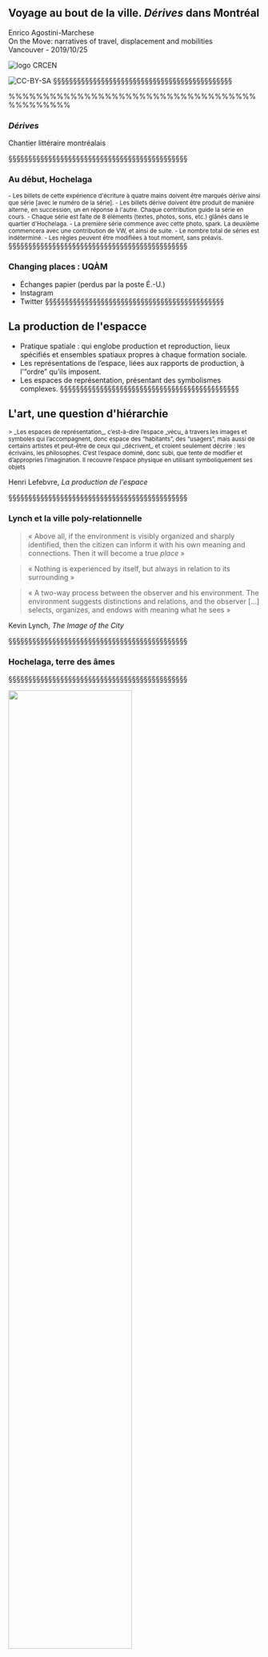 <!-- .slide: data-background-image="img/home_ver2.png" data-background-size="contain"-->
<!-- .slide: class="hover"-->

## Voyage au bout de la ville. _Dérives_ dans Montréal

Enrico Agostini-Marchese
<br />
On the Move: narratives of travel, displacement and mobilities
<br />
Vancouver - 2019/10/25


![logo CRCEN](img/LogoENDT10-2016.png) <!-- .element: class="logo" style="width:30%; background-color:ghostwhite;padding: 5px" -->

<!-- .element: style="font-size:1.4rem" -->

![CC-BY-SA](http://i.creativecommons.org/l/by-sa/4.0/88x31.png) <!-- .element: class="logo" -->
§§§§§§§§§§§§§§§§§§§§§§§§§§§§§§§§§§§§§§§§§§§§§
<!-- .slide: data-background-image="img/chaire.png" data-background-size="contain"-->
%%%%%%%%%%%%%%%%%%%%%%%%%%%%%%%%%%%%%%%%%%%%%
<!-- .slide: data-background-image="img/home_ver1.png" -->
<!-- .slide: class="hover"-->
### _Dérives_

Chantier littéraire montréalais

§§§§§§§§§§§§§§§§§§§§§§§§§§§§§§§§§§§§§§§§§§§§§
<!-- .slide: data-background-image="img/regles.png" -->
<!-- .slide: class="hover"-->

### Au début, Hochelaga

<small>
- Les billets de cette expérience d'écriture à quatre mains doivent être marqués dérive ainsi que série [avec le numéro de la série].
- Les billets dérive doivent être produit de manière alterne, en succession, un en réponse à l'autre. Chaque contribution guide la série en cours.
- Chaque série est faite de 8 éléments (textes, photos, sons, etc.) glânés dans le quartier d'Hochelaga.
- La première série commence avec cette photo, spark. La deuxième commencera avec une contribution de VW, et ainsi de suite.
- Le nombre total de séries est indéterminé.
- Les règles peuvent être modifiées à tout moment, sans préavis.
</small>
§§§§§§§§§§§§§§§§§§§§§§§§§§§§§§§§§§§§§§§§§§§§§
<!-- .slide: data-background-image="img/derivedisparuetwitter.png" -->
<!-- .slide: class="hover"-->

### Changing places : UQÀM

- Échanges papier (perdus par la poste É.-U.)
- Instagram
- Twitter
§§§§§§§§§§§§§§§§§§§§§§§§§§§§§§§§§§§§§§§§§§§§§
<!-- .slide: data-background-image="img/archi.jpg" -->
<!-- .slide: class="hover"-->

## La production de l'espacce

- Pratique spatiale : qui englobe production et reproduction, lieux spécifiés et ensembles spatiaux propres à chaque formation sociale.
- Les représentations de l’espace, liées aux rapports de production, à l’“ordre” qu’ils imposent.
- Les espaces de représentation, présentant des symbolismes complexes.
§§§§§§§§§§§§§§§§§§§§§§§§§§§§§§§§§§§§§§§§§§§§§
<!-- .slide: data-background-image="img/richter.jpg" -->
<!-- .slide: class="hover"-->
## L'art, une question d'hiérarchie
<small>
> _Les espaces de représentation_, c’est-à-dire l’espace _vécu_ à travers les images et symboles qui l’accompagnent, donc espace des “habitants”, des  “usagers”, mais aussi de certains artistes et peut-être de ceux qui _décrivent_ et croient seulement décrire : les écrivains, les philosophes. C’est l’espace dominé, donc subi, que tente de modifier et d’appropries l’imagination. Il recouvre l’espace physique en utilisant symboliquement ses objets

</small>

Henri Lefebvre, _La production de l'espace_

<!-- .element: class="source" -->
§§§§§§§§§§§§§§§§§§§§§§§§§§§§§§§§§§§§§§§§§§§§§
<!-- .slide: data-background-image="img/derive.jpg" data-background-size="cover"-->
<!-- .slide: class="hover"-->
### Lynch et la ville poly-relationnelle

> « Above all, if the environment is visibly organized and sharply identified, then the citizen can inform it with his own meaning and connections. Then it will become a true _place_ »

> « Nothing is experienced by itself, but always in relation to its surrounding »

> « A two-way process between the observer and his environment. The environment suggests distinctions and relations, and the observer [...] selects, organizes, and endows with meaning what he sees »

<!-- .element: style="font-size:1.4rem" -->

Kevin Lynch, _The Image of the City_

<!-- .element: class="source" -->

§§§§§§§§§§§§§§§§§§§§§§§§§§§§§§§§§§§§§§§§§§§§§

<!-- .slide: data-background-image="img/hochelaga.jpg" data-background-size="cover"-->

### Hochelaga, terre des âmes

§§§§§§§§§§§§§§§§§§§§§§§§§§§§§§§§§§§§§§§§§§§§§
<!-- .slide: data-background-image="img/hochelaga.jpg" data-background-size="cover"-->
<!-- .slide: class="hover"-->

<img src="img/01_spark.png" width="70%">
§§§§§§§§§§§§§§§§§§§§§§§§§§§§§§§§§§§§§§§§§§§§§
<!-- .slide: data-background-image="img/hochelaga.jpg" data-background-size="cover"-->
<!-- .slide: class="hover"-->

<img src="img/culDeSac.png" width="60%">
§§§§§§§§§§§§§§§§§§§§§§§§§§§§§§§§§§§§§§§§§§§§§
<!-- .slide: data-background-image="img/hochelaga.jpg" data-background-size="cover"-->
<!-- .slide: class="hover"-->
### Hocher, élaguer, Victoria Welby, 11 août 2011

<small>
Ma première vie dans le quartier se déroulait dans Maisonneuve, qu'on opposait alors à Hochelaga (de l'autre côté de Pie-IX). HoMa est arrivé plus tard. Les divisions restent pourtant, bien que transformées. On habite au nord ou au sud d'Ontario; on s'en rejouit ou pas.

À l'époque de cette autre vie anté-HoMa, le chemin de fer était encore partie prenante du quartier (avant de devenir vestiges décoratifs place Simon-Valois). Il le divisait d'une grande bande industrielle inhumaine. Comme l'autoroute Ville-Marie. Le Métropolitain. Le chemin de fer qui passe par Outremont (séparant Outremont-kasher et Outremont-pas-cher — on n'oserait jamais planté un chemin de fer dans Outremont-ma-chère...) pour aller rejoindre le fleuve dans Hochelaga. Du mauvais urbanisme. Du très mauvais urbanisme.
</small>
§§§§§§§§§§§§§§§§§§§§§§§§§§§§§§§§§§§§§§§§§§§§§
<!-- .slide: data-background-image="img/hochelaga.jpg" data-background-size="cover"-->
<!-- .slide: class="hover"-->

> J'ai fini par opter pour un lieu qui n'en était pas un, ou si petit, ou si peu habitable. Du cordage à bateau recouvrait un poteau de soutènement dans le sous-sol chez mes parents. Une année, je l'ai décoré de boules, de guirlandes et de lumières, ça nous a tenu lieu de sapin de Noël. C'est le seul espace qui m'a vraiment appartenu gamine et adolescente, qu'on m'a laissé m'approprier. [...] Cette incarnation, il me semble [...] est nécessaire à la dérive.

Victoria Welby, "Nowhere"

<!-- .element: class="source" -->
§§§§§§§§§§§§§§§§§§§§§§§§§§§§§§§§§§§§§§§§§§§§§

<!-- .slide: data-background-image="img/hochelaga.jpg" data-background-size="cover"-->
<!-- .slide: class="hover"-->

<img src="img/nowhereBB.png" width="70%">
§§§§§§§§§§§§§§§§§§§§§§§§§§§§§§§§§§§§§§§§§§§§§

<!-- .slide: data-background-image="img/flamand.png" data-background-size="contain"-->
<!-- .slide: class="hover"-->
### Twitter

- "#NameOfAPlace", "#dérive", _placetelling_

§§§§§§§§§§§§§§§§§§§§§§§§§§§§§§§§§§§§§§§§§§§§§
<!-- .slide: data-background-image="img/home_ver1.png" -->
<!-- .slide: class="hover"-->

<img src="img/2019derive1.png">
§§§§§§§§§§§§§§§§§§§§§§§§§§§§§§§§§§§§§§§§§§§§§
<!-- .slide: data-background-image="img/home_ver1.png" -->
<!-- .slide: class="hover"-->

<img src="img/2019derive2.png">
§§§§§§§§§§§§§§§§§§§§§§§§§§§§§§§§§§§§§§§§§§§§§
<!-- .slide: data-background-image="img/home_ver1.png" -->
<!-- .slide: class="hover"-->

<img src="img/2019derive3.png">
§§§§§§§§§§§§§§§§§§§§§§§§§§§§§§§§§§§§§§§§§§§§§
<!-- .slide: data-background-image="img/home_ver1.png" -->
<!-- .slide: class="hover"-->

<img src="img/2019derive4.png">
§§§§§§§§§§§§§§§§§§§§§§§§§§§§§§§§§§§§§§§§§§§§§
<!-- .slide: data-background-image="img/home_ver1.png" -->
<!-- .slide: class="hover"-->

<img src="img/2019derive5.png">
§§§§§§§§§§§§§§§§§§§§§§§§§§§§§§§§§§§§§§§§§§§§§
<!-- .slide: data-background-image="img/home_ver1.png" -->
<!-- .slide: class="hover"-->

<img src="img/2019derive6.png">
§§§§§§§§§§§§§§§§§§§§§§§§§§§§§§§§§§§§§§§§§§§§§
<!-- .slide: data-background-image="img/home_ver1.png" -->
<!-- .slide: class="hover"-->

<img src="img/2019derive7.png">

§§§§§§§§§§§§§§§§§§§§§§§§§§§§§§§§§§§§§§§§§§§§§
<!-- .slide: data-background-image="img/derive_paris.png" data-background-size="contain"-->
§§§§§§§§§§§§§§§§§§§§§§§§§§§§§§§§§§§§§§§§§§§§§
<!-- .slide: data-background-image="img/derive_us.png" data-background-size="contain"-->

§§§§§§§§§§§§§§§§§§§§§§§§§§§§§§§§§§§§§§§§§§§§§
<!-- .slide: data-background-image="img/matisse.jpg" -->
<!-- .slide: class="hover"-->

### L'idée du lieu

<small>
> « le lieu […] existe d’abord et avant tout comme un réseau discursif, donc comme une série et une accumulation de discours, qui en détermine et façonne les limites, les constituantes, l’histoire, les paramètres, etc […] Selon cette hypothèse, l’existence discursive du lieu accompagnerait son existence _réelle_ […] soit sa matérialité, l’expérience vécue de ceux qui l’habitent ou le visitent, etc. Pour tout lieu, on constaterait ainsi une double existence : discursive (ce qu’on en dit) et phénoménologique (ce qu’on en sait par l’expérience) […] Il n’y a pas, _a priori_, l’une de ces existences qui soit plus importante que l’autre : le lieu existe à la fois par sa matérialité et par son discours. Il n’y a même pas, comme nous le démontreront plus loin, d’antériorité de l’une sur l’autre »

</small>
Daniel Chartier, « Penser le lieu comme discours », 2013

<!-- .element: class="source" -->
§§§§§§§§§§§§§§§§§§§§§§§§§§§§§§§§§§§§§§§§§§§§§
<!-- .slide: data-background-image="img/love.jpg"-->
<!-- .slide: class="hover"-->

> « La première phase de l’amour urbain est celle cartographique : elle a lieu lorsque l’on ressent la carte de la ville aimée se superposer à n’importe quelle autre. Tomber amoureux d’une ville veut dire sentir, quand on la parcourt, que les limites matérielles entre son corps et ses rues se dissolvent, quand la carte devient anatomie. La deuxième phase est celle de l’écriture. La ville prolifère dans toutes les formes possibles du signe : d’abord elle se fait prose, ensuite poésie et finalement elle devient évangile ».

Paul B. Preciado, « Aimer une ville »

<!-- .element: class="source" -->
§§§§§§§§§§§§§§§§§§§§§§§§§§§§§§§§§§§§§§§§§§§§§
<!-- .slide: data-background-image="img/parka.jpg" -->
<!-- .slide: class="hover"-->


> « Dérive = réalité augmentée sans technologie. Faut ouvrir les yeux, les oreilles, les narines, la bouche, tendre les mains. Marcher dans la ville. Ou ailleurs. Ralentir. Flâner. Observer. Se laisser imprégner. Errer. Et, surtout, avoir du plaisir à le faire. Et puis écrire si le cœur nous en dit ».

Pharaon Parka, « La #dérive expliquée à la génération Y »
<!-- .element: class="source" -->
